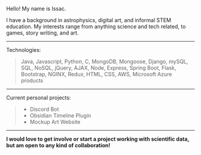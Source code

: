 
Hello! My name is Issac.  

I have a background in astrophysics, digital art, and informal STEM education.  My interests range from anything science and tech related, to games, story writing, and art. 


---
Technologies: 
> Java, Javascript, Python, C, MongoDB, Mongoose, Django, mySQL, SQL, NoSQL, jQuery, AJAX, Node, Express, Spring Boot, Flask, Bootstrap, NGINX, Redux, HTML, CSS, AWS, Microsoft Azure products

---

Current personal projects:
>* Discord Bot
>* Obsidian Timeline Plugin
>* Mockup Art Website

---

**I would love to get involve or start a project working with scientific data, but am open to any kind of collaboration!**

<!---
- 👋 Hi, I’m @IssacWard
- 👀 I’m interested in ...
- 🌱 I’m currently learning ...
- 💞️ I’m looking to collaborate on ...
- 📫 How to reach me ...
IssacWard/IssacWard is a ✨ special ✨ repository because its `README.md` (this file) appears on your GitHub profile.
You can click the Preview link to take a look at your changes.
--->
